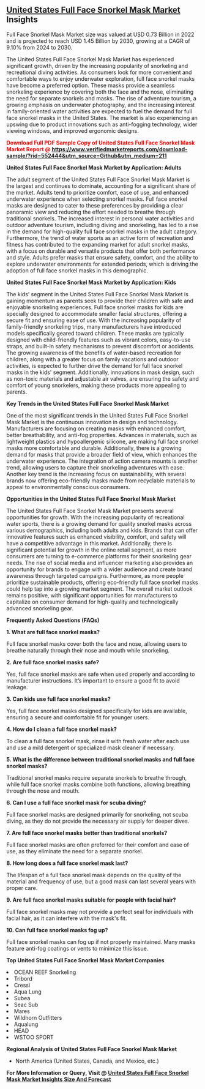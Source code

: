 <h2><a href="https://www.verifiedmarketreports.com/download-sample/?rid=552444&amp;utm_source=Github&amp;utm_medium=211" target="_blank">United States Full Face Snorkel Mask Market</a> Insights</h2><p>Full Face Snorkel Mask Market size was valued at USD 0.73 Billion in 2022 and is projected to reach USD 1.45 Billion by 2030, growing at a CAGR of 9.10% from 2024 to 2030.</p><p><p>The United States Full Face Snorkel Mask Market has experienced significant growth, driven by the increasing popularity of snorkeling and recreational diving activities. As consumers look for more convenient and comfortable ways to enjoy underwater exploration, full face snorkel masks have become a preferred option. These masks provide a seamless snorkeling experience by covering both the face and the nose, eliminating the need for separate snorkels and masks. The rise of adventure tourism, a growing emphasis on underwater photography, and the increasing interest in family-oriented water activities are expected to fuel the demand for full face snorkel masks in the United States. The market is also experiencing an upswing due to product innovations such as anti-fogging technology, wider viewing windows, and improved ergonomic designs. <strong><p><span class=""><span style="color: #ff0000;"><strong>Download Full PDF Sample Copy of United States Full Face Snorkel Mask Market Report</strong> @ </span><a href="https://www.verifiedmarketreports.com/download-sample/?rid=552444&amp;utm_source=Github&amp;utm_medium=211" target="_blank">https://www.verifiedmarketreports.com/download-sample/?rid=552444&amp;utm_source=Github&amp;utm_medium=211</a></span></p></strong></p><p><strong>United States Full Face Snorkel Mask Market by Application: Adults</strong></p><p>The adult segment of the United States Full Face Snorkel Mask Market is the largest and continues to dominate, accounting for a significant share of the market. Adults tend to prioritize comfort, ease of use, and enhanced underwater experience when selecting snorkel masks. Full face snorkel masks are designed to cater to these preferences by providing a clear panoramic view and reducing the effort needed to breathe through traditional snorkels. The increased interest in personal water activities and outdoor adventure tourism, including diving and snorkeling, has led to a rise in the demand for high-quality full face snorkel masks in the adult category. Furthermore, the trend of water sports as an active form of recreation and fitness has contributed to the expanding market for adult snorkel masks, with a focus on durable and versatile products that offer both performance and style. Adults prefer masks that ensure safety, comfort, and the ability to explore underwater environments for extended periods, which is driving the adoption of full face snorkel masks in this demographic.</p><p><strong>United States Full Face Snorkel Mask Market by Application: Kids</strong></p><p>The kids’ segment in the United States Full Face Snorkel Mask Market is gaining momentum as parents seek to provide their children with safe and enjoyable snorkeling experiences. Full face snorkel masks for kids are specially designed to accommodate smaller facial structures, offering a secure fit and ensuring ease of use. With the increasing popularity of family-friendly snorkeling trips, many manufacturers have introduced models specifically geared toward children. These masks are typically designed with child-friendly features such as vibrant colors, easy-to-use straps, and built-in safety mechanisms to prevent discomfort or accidents. The growing awareness of the benefits of water-based recreation for children, along with a greater focus on family vacations and outdoor activities, is expected to further drive the demand for full face snorkel masks in the kids' segment. Additionally, innovations in mask design, such as non-toxic materials and adjustable air valves, are ensuring the safety and comfort of young snorkelers, making these products more appealing to parents.</p><p><strong>Key Trends in the United States Full Face Snorkel Mask Market</strong></p><p>One of the most significant trends in the United States Full Face Snorkel Mask Market is the continuous innovation in design and technology. Manufacturers are focusing on creating masks with enhanced comfort, better breathability, and anti-fog properties. Advances in materials, such as lightweight plastics and hypoallergenic silicone, are making full face snorkel masks more comfortable and durable. Additionally, there is a growing demand for masks that provide a broader field of view, which enhances the underwater experience. The integration of action camera mounts is another trend, allowing users to capture their snorkeling adventures with ease. Another key trend is the increasing focus on sustainability, with several brands now offering eco-friendly masks made from recyclable materials to appeal to environmentally conscious consumers.</p><p><strong>Opportunities in the United States Full Face Snorkel Mask Market</strong></p><p>The United States Full Face Snorkel Mask Market presents several opportunities for growth. With the increasing popularity of recreational water sports, there is a growing demand for quality snorkel masks across various demographics, including both adults and kids. Brands that can offer innovative features such as enhanced visibility, comfort, and safety will have a competitive advantage in this market. Additionally, there is significant potential for growth in the online retail segment, as more consumers are turning to e-commerce platforms for their snorkeling gear needs. The rise of social media and influencer marketing also provides an opportunity for brands to engage with a wider audience and create brand awareness through targeted campaigns. Furthermore, as more people prioritize sustainable products, offering eco-friendly full face snorkel masks could help tap into a growing market segment. The overall market outlook remains positive, with significant opportunities for manufacturers to capitalize on consumer demand for high-quality and technologically advanced snorkeling gear.</p><p><strong>Frequently Asked Questions (FAQs)</strong></p><p><strong>1. What are full face snorkel masks?</strong></p><p>Full face snorkel masks cover both the face and nose, allowing users to breathe naturally through their nose and mouth while snorkeling.</p><p><strong>2. Are full face snorkel masks safe?</strong></p><p>Yes, full face snorkel masks are safe when used properly and according to manufacturer instructions. It’s important to ensure a good fit to avoid leakage.</p><p><strong>3. Can kids use full face snorkel masks?</strong></p><p>Yes, full face snorkel masks designed specifically for kids are available, ensuring a secure and comfortable fit for younger users.</p><p><strong>4. How do I clean a full face snorkel mask?</strong></p><p>To clean a full face snorkel mask, rinse it with fresh water after each use and use a mild detergent or specialized mask cleaner if necessary.</p><p><strong>5. What is the difference between traditional snorkel masks and full face snorkel masks?</strong></p><p>Traditional snorkel masks require separate snorkels to breathe through, while full face snorkel masks combine both functions, allowing breathing through the nose and mouth.</p><p><strong>6. Can I use a full face snorkel mask for scuba diving?</strong></p><p>Full face snorkel masks are designed primarily for snorkeling, not scuba diving, as they do not provide the necessary air supply for deeper dives.</p><p><strong>7. Are full face snorkel masks better than traditional snorkels?</strong></p><p>Full face snorkel masks are often preferred for their comfort and ease of use, as they eliminate the need for a separate snorkel.</p><p><strong>8. How long does a full face snorkel mask last?</strong></p><p>The lifespan of a full face snorkel mask depends on the quality of the material and frequency of use, but a good mask can last several years with proper care.</p><p><strong>9. Are full face snorkel masks suitable for people with facial hair?</strong></p><p>Full face snorkel masks may not provide a perfect seal for individuals with facial hair, as it can interfere with the mask's fit.</p><p><strong>10. Can full face snorkel masks fog up?</strong></p><p>Full face snorkel masks can fog up if not properly maintained. Many masks feature anti-fog coatings or vents to minimize this issue.</p></p><p><strong>Top United States Full Face Snorkel Mask Market Companies</strong></p><div data-test-id=""><p><li>OCEAN REEF Snorkeling</li><li> Tribord</li><li> Cressi</li><li> Aqua Lung</li><li> Subea</li><li> Seac Sub</li><li> Mares</li><li> Wildhorn Outfitters</li><li> Aqualung</li><li> HEAD</li><li> WSTOO SPORT</li></p><div><strong>Regional Analysis of&nbsp;United States Full Face Snorkel Mask Market</strong></div><ul><li dir="ltr"><p dir="ltr">North America&nbsp;(United States, Canada, and Mexico, etc.)</p></li></ul><p><strong>For More Information or Query, Visit @&nbsp;</strong><strong><a href="https://www.verifiedmarketreports.com/product/full-face-snorkel-mask-market/?utm_source=Github&amp;utm_medium=211" target="_blank">United States Full Face Snorkel Mask Market Insights Size And Forecast</a></strong></p></div>
